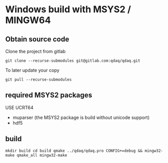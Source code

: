 # Windows build with MSYS2 / MINGW64

## Obtain source code

Clone the project from gitlab

``
git clone --recurse-submodules git@gitlab.com:qdaq/qdaq.git
``

To later update your copy

``
git pull --recurse-submodules
``

## required MSYS2 packages

USE UCRT64

- muparser (the MSYS2 package is build without unicode support)
- hdf5

## build

``
mkdir build
cd build
qmake ../qdaq/qdaq.pro CONFIG+=debug && mingw32-make qmake_all
mingw32-make
``
